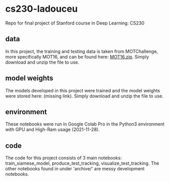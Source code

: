 # cs230-ladouceu
Repo for final project of Stanford course in Deep Learning: CS230

## data
In this project, the training and testing data is taken from MOTChallenge, more specifically MOT16, and can be found here: [MOT16.zip](https://motchallenge.net/data/MOT16.zip). Simply download and unzip the file to use.

## model weights
The models developed in this project were trained and the model weights were stored here: (missing link). Simply download and unzip the file to use. 

## environment
These notebooks were run in Google Colab Pro in the Python3 environment with GPU and High-Ram usage (2021-11-28). 

## code
The code for this project consists of 3 main notebooks: train_siamese_model, produce_test_tracking, visualize_test_tracking. The other notebooks found in under 'archive/' are messy development notebooks.